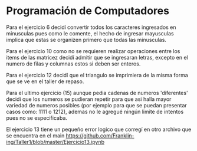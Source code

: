 # Programación de Computadores

Para el ejercicio 6 decidí convertir todos los caracteres ingresados en minusculas pues como le comente, el hecho de ingresar
mayusculas implica que estas se organizen primero que todas las minusculas.

Para el ejercicio 10 como no se requieren realizar operaciones entre los items de las matricez decidí admitir que se
ingresaran letras, excepto en el numero de filas y columnas estos si deben ser enteros.

Para el ejercicio 12 decidí que el triangulo se imprimiera de la misma forma que se ve en el taller de repaso.

Para el ultimo ejercicio (15) aunque pedia cadenas de numeros 'diferentes' decidi que los numeros se pudieran repetir
para que asi halla mayor variedad de numeros posibles (por ejemplo para que se puedan presentar casos como:
1111 o 1212), ademas no le agregué ningún limite de intentos pues no se especificaba.

El ejercicio 13 tiene un pequeño error logico que corregí en otro archivo que se encuentra en el main https://github.com/Franklin-ing/Taller1/blob/master/Ejercicio13.ipynb
